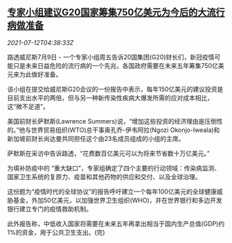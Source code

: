 <!--1626066062000-->
[专家小组建议G20国家筹集750亿美元为今后的大流行病做准备](https://cn.reuters.com/article/global-pandemic-g20-financing-0712-idCNKBS2EI09I)
------

<div><i>2021-07-12T04:38:33Z</i></div><p>路透威尼斯7月9日 - 一个专家小组周五告诉20国集团(G20)财长们，新冠疫情可能只是未来日益危险的流行病的一个先兆，各国政府需要在未来五年筹集750亿美元来为此做好准备。</p><p>该小组在提交给威尼斯G20会议的一份报告中表示，每年150亿美元的建议投资是目前支出水平的两倍，但与另一种新传染性疾病大爆发所需的应对成本相比，这“微不足道”。</p><p>美国前财长萨默斯(Lawrence Summers)说，“增加这些投资的经济理由是压倒性的。”他与世界贸易组织(WTO)总干事奥孔乔-伊韦阿拉(Ngozi Okonjo-Iweala)和新加坡前财长尚达曼共同担任这个由23名成员组成的小组的主席。</p><p>萨默斯在采访中告诉路透，“花费数百亿美元可以为将来节省数十万亿美元。”</p><p>为填补防疫中的 “重大缺口”，专家组确定了四个主要的行动领域：传染病监测、国家卫生系统的复原力、疫苗和其他药物的供应和交付、以及全球治理。</p><p>这份题为“疫情时代的全球协议”的报告呼吁建立一个每年100亿美元的全球健康威胁基金，外加50亿美元，以加强世界卫生组织(WHO)，并在世界银行和多边开发银行建立专门的疫情救助机制。</p><p>此外报告称，中低收入国家将需要在未来五年再拿出相当于国内生产总值(GDP)约1%的资金，用于公共卫生支出。(完)</p>
